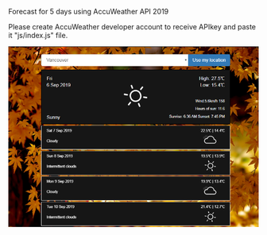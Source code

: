 
Forecast for 5 days using AccuWeather API 2019

Please create AccuWeather developer account to receive APIkey and paste it "js/index.js" file.

![alt text](https://github.com/Vitali-Vitali/JavaScript-AccuWeather-API-WeatherApp/blob/master/WeatherApp.PNG?raw=true)
